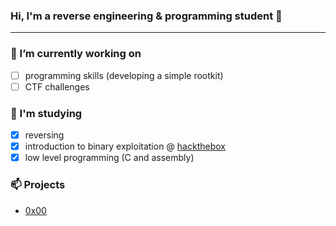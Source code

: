 ### Hi, I'm a reverse engineering & programming student 👋

-----------------

### 🔭 I’m currently working on
- [ ] programming skills (developing a simple rootkit)
- [ ] CTF challenges

### 🧠 I'm studying

- [x] reversing
- [x] introduction to binary exploitation @ [hackthebox](https://academy.hackthebox.com/)
- [x] low level programming (C and assembly)

### 📫 Projects 
- [0x00](https://h4cknlearn.github.io/portfolio/)
